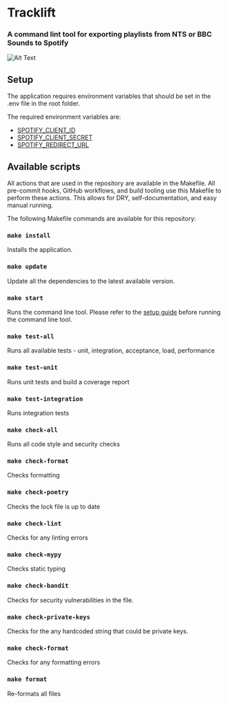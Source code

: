# Tracklift

### A command lint tool for exporting playlists from NTS or BBC Sounds to Spotify

![Alt Text](./.docs/demo.gif)

## Setup

The application requires environment variables that should be set in the .env file
in the root folder. 

The required environment variables are:
- [SPOTIFY_CLIENT_ID](https://spotipy.readthedocs.io/en/2.21.0/#quick-start)
- [SPOTIFY_CLIENT_SECRET](https://spotipy.readthedocs.io/en/2.21.0/#quick-start)
- [SPOTIFY_REDIRECT_URL](https://spotipy.readthedocs.io/en/2.21.0/#quick-start)

## Available scripts

All actions that are used in the repository are available in the Makefile.
All pre-commit hooks, GitHub workflows, and build tooling use this Makefile to perform these actions.
This allows for DRY, self-documentation, and easy manual running.

The following Makefile commands are available for this repository:

### `make install`
Installs the application.

### `make update`
Update all the dependencies to the latest available version.

### `make start`
Runs the command line tool. Please refer to the [setup guide](#Setup)
before running the command line tool. 

### `make test-all`
Runs all available tests - unit, integration, acceptance, load, performance

### `make test-unit`
Runs unit tests and build a coverage report

### `make test-integration`
Runs integration tests

### `make check-all`
Runs all code style and security checks

### `make check-format`
Checks formatting

### `make check-poetry`
Checks the lock file is up to date

### `make check-lint`
Checks for any linting errors

### `make check-mypy`
Checks static typing

### `make check-bandit`
Checks for security vulnerabilities in the file.

### `make check-private-keys`
Checks for the any hardcoded string that could be private keys.

### `make check-format`
Checks for any formatting errors

### `make format`
Re-formats all files
